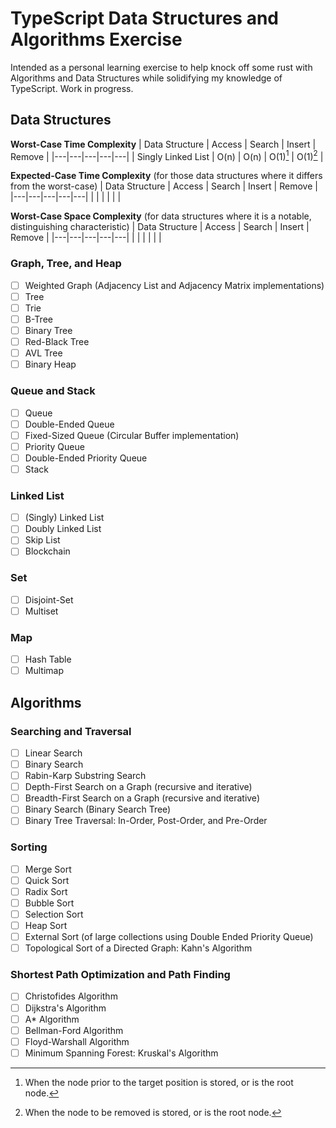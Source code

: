 # TypeScript Data Structures and Algorithms Exercise

Intended as a personal learning exercise to help knock off some rust with Algorithms and Data Structures while solidifying my knowledge of TypeScript. Work in progress.

## Data Structures

**Worst-Case Time Complexity**
| Data Structure | Access | Search | Insert | Remove |
|---|---|---|---|---|
| Singly Linked List | O(n) | O(n) | O(1)[^1] | O(1)[^2] |

[^1]: When the node prior to the target position is stored, or is the root node.
[^2]: When the node to be removed is stored, or is the root node.

**Expected-Case Time Complexity**
(for those data structures where it differs from the worst-case)
| Data Structure | Access | Search | Insert | Remove |
|---|---|---|---|---|
|   |   |   |   |   |

**Worst-Case Space Complexity**
(for data structures where it is a notable, distinguishing characteristic)
| Data Structure | Access | Search | Insert | Remove |
|---|---|---|---|---|
|   |   |   |   |   |

### Graph, Tree, and Heap

- [ ] Weighted Graph (Adjacency List and Adjacency Matrix implementations)
- [ ] Tree
- [ ] Trie
- [ ] B-Tree
- [ ] Binary Tree
- [ ] Red-Black Tree
- [ ] AVL Tree
- [ ] Binary Heap

### Queue and Stack

- [ ] Queue
- [ ] Double-Ended Queue
- [ ] Fixed-Sized Queue (Circular Buffer implementation)
- [ ] Priority Queue
- [ ] Double-Ended Priority Queue
- [ ] Stack

### Linked List

- [ ] (Singly) Linked List
- [ ] Doubly Linked List
- [ ] Skip List
- [ ] Blockchain

### Set

- [ ] Disjoint-Set
- [ ] Multiset

### Map

- [ ] Hash Table
- [ ] Multimap

## Algorithms

### Searching and Traversal

- [ ] Linear Search
- [ ] Binary Search
- [ ] Rabin-Karp Substring Search
- [ ] Depth-First Search on a Graph (recursive and iterative)
- [ ] Breadth-First Search on a Graph (recursive and iterative)
- [ ] Binary Search (Binary Search Tree)
- [ ] Binary Tree Traversal: In-Order, Post-Order, and Pre-Order

### Sorting

- [ ] Merge Sort
- [ ] Quick Sort
- [ ] Radix Sort
- [ ] Bubble Sort
- [ ] Selection Sort
- [ ] Heap Sort
- [ ] External Sort (of large collections using Double Ended Priority Queue)
- [ ] Topological Sort of a Directed Graph: Kahn's Algorithm

### Shortest Path Optimization and Path Finding

- [ ] Christofides Algorithm
- [ ] Dijkstra's Algorithm
- [ ] A* Algorithm
- [ ] Bellman-Ford Algorithm
- [ ] Floyd-Warshall Algorithm
- [ ] Minimum Spanning Forest: Kruskal's Algorithm
